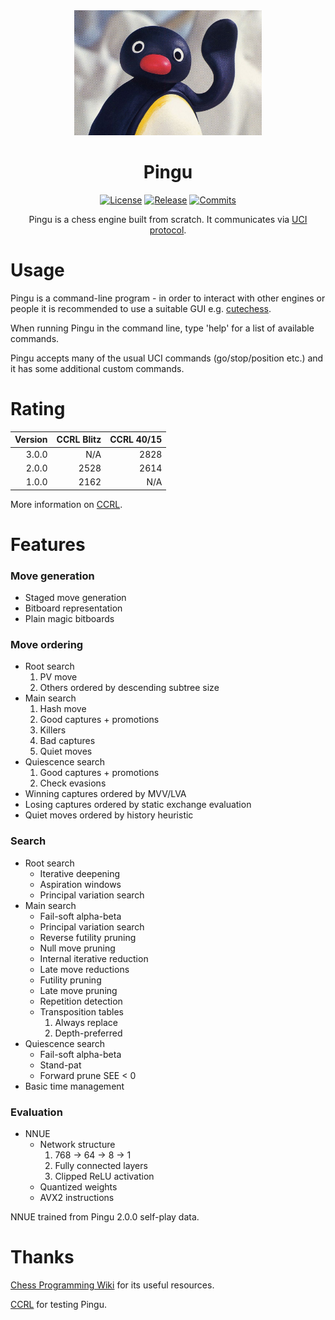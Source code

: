 <div align="center">

  <img src="pingu.jpeg" alt="pingu" width="300"/>

  # Pingu

  [![License][license-badge]][license-link]
  [![Release][release-badge]][release-link]
  [![Commits][commits-badge]][commits-link]

Pingu is a chess engine built from scratch. It communicates via [UCI protocol](https://gist.github.com/DOBRO/2592c6dad754ba67e6dcaec8c90165bf).

</div>

# Usage

Pingu is a command-line program - in order to interact with other engines or people it is recommended to use a suitable GUI e.g. [cutechess](https://github.com/cutechess/cutechess).

When running Pingu in the command line, type 'help' for a list of available commands.

Pingu accepts many of the usual UCI commands (go/stop/position etc.) and it has some additional custom commands.

# Rating

| Version | CCRL Blitz | CCRL 40/15 |
| ------: | ---------: | ---------: |
| 3.0.0   | N/A        | 2828       |
| 2.0.0   | 2528       | 2614       |
| 1.0.0   | 2162       | N/A        |

More information on [CCRL](https://www.computerchess.org.uk/ccrl/).

# Features

### Move generation

- Staged move generation
- Bitboard representation
- Plain magic bitboards

### Move ordering

- Root search
  1. PV move
  2. Others ordered by descending subtree size
- Main search
  1. Hash move
  2. Good captures + promotions
  3. Killers
  4. Bad captures
  5. Quiet moves
- Quiescence search
  1. Good captures + promotions
  2. Check evasions
- Winning captures ordered by MVV/LVA
- Losing captures ordered by static exchange evaluation
- Quiet moves ordered by history heuristic

### Search

- Root search
  - Iterative deepening
  - Aspiration windows
  - Principal variation search
- Main search
  - Fail-soft alpha-beta
  - Principal variation search
  - Reverse futility pruning
  - Null move pruning
  - Internal iterative reduction
  - Late move reductions
  - Futility pruning
  - Late move pruning
  - Repetition detection
  - Transposition tables
    1. Always replace
    2. Depth-preferred
- Quiescence search
  - Fail-soft alpha-beta
  - Stand-pat
  - Forward prune SEE < 0
- Basic time management

### Evaluation

- NNUE
  - Network structure
    1. 768 -> 64 -> 8 -> 1
    2. Fully connected layers
    3. Clipped ReLU activation
  - Quantized weights
  - AVX2 instructions

NNUE trained from Pingu 2.0.0 self-play data.

# Thanks

[Chess Programming Wiki](https://www.chessprogramming.org) for its useful resources.

[CCRL](https://www.computerchess.org.uk/ccrl/) for testing Pingu.


[commits-badge]:https://img.shields.io/github/commits-since/WillChing01/Pingu/latest?style=for-the-badge
[commits-link]:https://github.com/WillChing01/Pingu/commits/master
[release-badge]:https://img.shields.io/github/v/release/WillChing01/Pingu?style=for-the-badge&label=official%20release
[release-link]:https://github.com/WillChing01/Pingu/releases/latest
[license-badge]:https://img.shields.io/github/license/WillChing01/Pingu?style=for-the-badge&label=license&color=success
[license-link]:https://github.com/WillChing01/Pingu/blob/master/LICENSE
